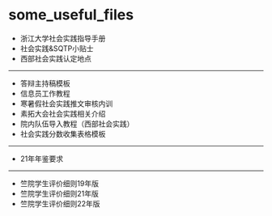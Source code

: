 # some_useful_files

- 浙江大学社会实践指导手册
- 社会实践&SQTP小贴士
- 西部社会实践认定地点
-----------------------------------
- 答辩主持稿模板
- 信息员工作教程
- 寒暑假社会实践推文审核内训
- 素拓大会社会实践相关介绍
- 院内队伍导入教程（西部社会实践）
- 社会实践分数收集表格模板
-----------------------------------
- 21年年鉴要求
-----------------------------------
- 竺院学生评价细则19年版
- 竺院学生评价细则21年版
- 竺院学生评价细则22年版
